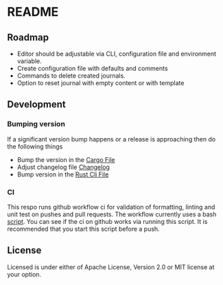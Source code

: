 # README

## Roadmap

- Editor should be adjustable via CLI, configuration file and environment variable.
- Create configuration file with defaults and comments
- Commands to delete created journals.
- Option to reset journal with empty content or with template 

## Development

### Bumping version

If a significant version bump happens or a release is approaching then do the following things

- Bump the version in the [Cargo File]
- Adjust changelog file [Changelog]
- Bump version in the [Rust Cli File] 

### CI

This respo runs github workflow ci for validation of formatting, linting and unit test 
on pushes and pull requests.
The workflow currently uses a bash [script](./ci_check.sh).
You can see if the ci on github works via running this script. It is recommended that you start this
script before a push.

## License
Licensed is under either of Apache License, Version 2.0 or MIT license at your option. 

[Cargo File]: "./Cargo.toml"
[Changelog]: "./Changelog.toml"
[Rust Cli File]: "./src/cli/app_args.rs"


